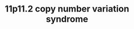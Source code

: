 ---
annotations:
- id: PW:0000013
  parent: disease pathway
  type: Pathway Ontology
  value: disease pathway
authors:
- Melrose2023
- Fehrhart
- Ash iyer
- Egonw
description: 11p11.2 copy number variation syndrome (homo sapiens)
last-edited: 2023-05-01
organisms:
- Homo sapiens
redirect_from:
- /index.php/Pathway:WP5348
- /instance/WP5348
- /instance/WP5348_r126436
revision: r126436
schema-jsonld:
- '@context': https://schema.org/
  '@id': https://wikipathways.github.io/pathways/WP5348.html
  '@type': Dataset
  creator:
    '@type': Organization
    name: WikiPathways
  description: 11p11.2 copy number variation syndrome (homo sapiens)
  keywords:
  - 3'-phospho-5'-adenylyl sulfate
  - ACBD5
  - ACCS
  - ACCSL
  - ACP1
  - ADAM10
  - ADGRA1
  - AFAP1
  - ALX1
  - ALX4
  - ANXA7
  - ATE1
  - ATXN1
  - Ankyrin repeat domain-containing protein 11
  - BDKRB2
  - BIRC2
  - C11orf94
  - C11orf96
  - CCL1
  - CD151
  - CD19
  - CD4
  - CD53
  - CD63
  - CD82
  - CD9
  - CDCA7L
  - CDKN1A
  - CHCHD2P9
  - CHRM5
  - CHST1
  - CNTF
  - CRB1
  - CREB3
  - CRY2
  - CUX1
  - CXCL8
  - CXCL9
  - Carbohydrate sulfotransferase 1
  - DDX39A
  - ELOC
  - EMX1
  - ERCC3
  - ESR1
  - ESR2
  - EXT1
  - EXT2
  - FABP4
  - FBF1
  - FFAR2
  - FHL2
  - FITM2
  - FOXA1
  - FOXA3
  - FOXE1
  - FREY1
  - GATA4
  - GDP-fucose transporter 1
  - GDP-ÃŽÂ²-L-fucose (in)
  - GDP-ÃŽÂ²-L-fucose (out)
  - GFT2H4
  - GIMAP5
  - GMP (in)
  - GMP (out)
  - GNB1
  - GNPDA1
  - GRM2
  - GSKIP
  - GTF2H2C
  - GTF2H3
  - H4C1
  - HBEGF
  - HLA-DMA
  - HLA-DMB
  - HLA-DPB1
  - HLA-DRA
  - HNF4A
  - HNRNPL
  - HOXA3
  - HOXB13
  - HOXB6
  - HOXD3
  - HYOU1
  - IFNA6
  - IL1RL1
  - INVS
  - IQUB
  - ITGA3
  - ITGA4
  - ITGA6
  - ITGB1
  - ITGB2
  - JIP1
  - KXD1
  - Keratan
  - LARGE2
  - LGALS3BP
  - LONRF3
  - MANSC1
  - MAOA
  - MAPK8IP1
  - MARCH4
  - MHC-I
  - MS4A1
  - NEK9
  - NIPAL1
  - NOP9
  - NUP88
  - Neurexin-1
  - OBSL1
  - OLFM4
  - PARVG
  - PEX16
  - PFDN1
  - PHD finger protein 21A
  - PHF21A
  - PMP34
  - PRDM11
  - PRMT2
  - Peroxisomal membrane protein PEX16
  - Pex3
  - RAB11A
  - RBCK1
  - RBFA
  - RBPJ
  - RIGI
  - RNF31
  - RNF4
  - RPS27
  - RPS29
  - Ras related protein Rab-10
  - Ras related protein Rab-27A
  - Ras-related protein Rab-27B
  - SLC22A2
  - SLC35C1
  - SMIM3
  - SMN1
  - SNCG
  - SOX2
  - STK16
  - SYT13
  - Synaptotagmin-like protein 3
  - TCTN2
  - TCTN3
  - TIMP1
  - TK1
  - TMCO5A
  - TMEM117
  - TMEM120A
  - TMEM218
  - TNIP1
  - TNIP2
  - TP53
  - TP53I11
  - TSPAN18
  - TSPAN8
  - TTC19
  - UQCRB
  - USP30
  - VANGL1
  - VIRMA
  - Xylosyl- and glucuronyltransferase LARGE2
  - YIPF3
  - ZNF331
  - adenosine 3',5'-bisphosphate
  - keratan 6'-sulfate
  license: CC0
  name: '11p11.2 copy number variation syndrome '
seo: CreativeWork
title: '11p11.2 copy number variation syndrome '
wpid: WP5348
---
